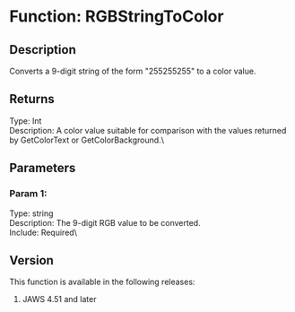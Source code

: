 # Function: RGBStringToColor

## Description

Converts a 9-digit string of the form \"255255255\" to a color value.

## Returns

Type: Int\
Description: A color value suitable for comparison with the values
returned by GetColorText or GetColorBackground.\

## Parameters

### Param 1:

Type: string\
Description: The 9-digit RGB value to be converted.\
Include: Required\

## Version

This function is available in the following releases:

1.  JAWS 4.51 and later

